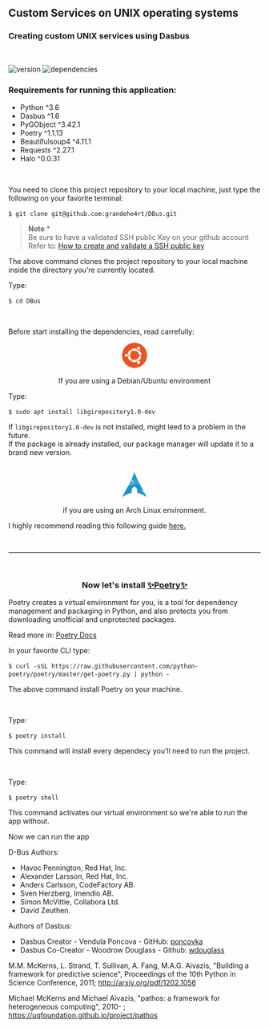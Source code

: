 ## Custom Services on UNIX operating systems
### Creating custom UNIX services using Dasbus

<br/>

![version](https://img.shields.io/badge/Python-3.10.4-blue)
![dependencies](https://img.shields.io/badge/dependencies-LTS-blue)

### Requirements for running this application:
- Python ^3.6
- Dasbus ^1.6
- PyGObject ^3.42.1
- Poetry ^1.1.13
- Beautifulsoup4 ^4.11.1
- Requests ^2.27.1
- Halo ^0.0.31

<br/>

You need to clone this project repository to your local machine, just type the following on your favorite terminal:

```console
$ git clone git@github.com:grandehe4rt/DBus.git
```

> **Note** *<br/> 
> Be sure to have a validated SSH public Key on your github account <br/>
> Refer to: [How to create and validate a SSH public key](https://docs.github.com/en/authentication/connecting-to-github-with-ssh/generating-a-new-ssh-key-and-adding-it-to-the-ssh-agent)



The above command clones the project repository to your local machine inside the directory you're currently located.

Type:

```console
$ cd DBus
```

<br/>

Before start installing the dependencies, read carrefully:

<div style=" margin: auto; text-align: center;">
    <img src="Docs/UbuntuLogo.png" alt="Arch Linux" style="height: 50px; width:50px;"/>
    <p>If you are using a Debian/Ubuntu environment</p>
</div>

Type:
<br/>

```console
$ sudo apt install libgirepository1.0-dev
```
If `libgirepository1.0-dev` is not installed, might leed to a problem in the future. <br/>
If the package is already installed, our package manager will update it to a brand new version.

<br/>

<div style=" margin: auto; text-align: center;">
    <img src="Docs/ArchLinuxLogo.png" alt="Arch Linux" style="height: 50px; width:50px;"/>
    <p>if you are using an Arch Linux environment.</p>
</div>

I highly recommend reading this following guide <u>[here.](https://pygobject.readthedocs.io/en/latest/getting_started.html#arch-getting-started)</u>

<br/>

---

<br/>

<h3 style="text-align: center">Now let's install <u>✨Poetry✨</u></h3>

Poetry creates a virtual environment for you, is a tool for dependency management and packaging in Python, and also protects you from downloading unofficial and unprotected packages. 

Read more in: [Poetry Docs](https://python-poetry.org/)

In your favorite CLI type:
```console
$ curl -sSL https://raw.githubusercontent.com/python-poetry/poetry/master/get-poetry.py | python -
```
The above command install Poetry on your machine.

<br/>

Type:
```console
$ poetry install
```
This command will install every dependecy you'll need to run the project.

<br/>

Type:
```console
$ poetry shell
```
This command activates our virtual environment so we're able to run the app without.


Now we can run the app

D-Bus Authors:
- Havoc Pennington, Red Hat, Inc.
- Alexander Larsson, Red Hat, Inc.
- Anders Carlsson, CodeFactory AB.
- Sven Herzberg, Imendio AB.
- Simon McVittie, Collabora Ltd.
- David Zeuthen.

Authors of Dasbus:
* Dasbus Creator - Vendula Poncova - GitHub: [poncovka](https://github.com/poncovka)
* Dasbus Co-Creator - Woodrow Douglass - Github: [wdouglass](https://github.com/wdouglass)

M.M. McKerns, L. Strand, T. Sullivan, A. Fang, M.A.G. Aivazis,
"Building a framework for predictive science", Proceedings of
the 10th Python in Science Conference, 2011;
http://arxiv.org/pdf/1202.1056

Michael McKerns and Michael Aivazis,
"pathos: a framework for heterogeneous computing", 2010- ;
https://uqfoundation.github.io/project/pathos


